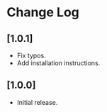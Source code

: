 # Change Log

## [1.0.1]
- Fix typos.
- Add installation instructions.

## [1.0.0]
- Initial release.
